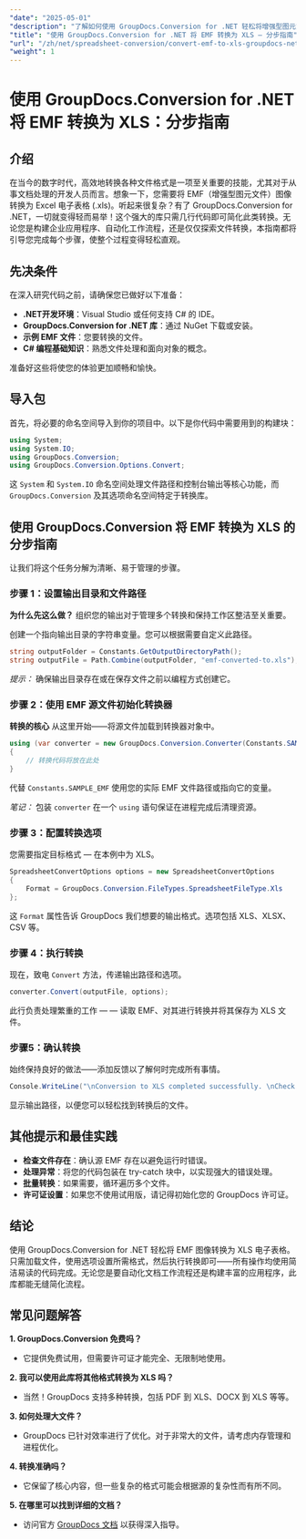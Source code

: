 ```yaml
---
"date": "2025-05-01"
"description": "了解如何使用 GroupDocs.Conversion for .NET 轻松将增强型图元文件 (EMF) 转换为 Excel (.xls) 格式。请遵循这份包含代码示例和最佳实践的综合指南。"
"title": "使用 GroupDocs.Conversion for .NET 将 EMF 转换为 XLS — 分步指南"
"url": "/zh/net/spreadsheet-conversion/convert-emf-to-xls-groupdocs-net-guide/"
"weight": 1
---
```


# 使用 GroupDocs.Conversion for .NET 将 EMF 转换为 XLS：分步指南

## 介绍

在当今的数字时代，高效地转换各种文件格式是一项至关重要的技能，尤其对于从事文档处理的开发人员而言。想象一下，您需要将 EMF（增强型图元文件）图像转换为 Excel 电子表格 (.xls)。听起来很复杂？有了 GroupDocs.Conversion for .NET，一切就变得轻而易举！这个强大的库只需几行代码即可简化此类转换。无论您是构建企业应用程序、自动化工作流程，还是仅仅探索文件转换，本指南都将引导您完成每个步骤，使整个过程变得轻松直观。

## 先决条件

在深入研究代码之前，请确保您已做好以下准备：

- **.NET开发环境**：Visual Studio 或任何支持 C# 的 IDE。
- **GroupDocs.Conversion for .NET 库**：通过 NuGet 下载或安装。
- **示例 EMF 文件**：您要转换的文件。
- **C# 编程基础知识**：熟悉文件处理和面向对象的概念。

准备好这些将使您的体验更加顺畅和愉快。

## 导入包

首先，将必要的命名空间导入到你的项目中。以下是你代码中需要用到的构建块：

```csharp
using System;
using System.IO;
using GroupDocs.Conversion;
using GroupDocs.Conversion.Options.Convert;
```

这 `System` 和 `System.IO` 命名空间处理文件路径和控制台输出等核心功能，而 `GroupDocs.Conversion` 及其选项命名空间特定于转换库。


## 使用 GroupDocs.Conversion 将 EMF 转换为 XLS 的分步指南

让我们将这个任务分解为清晰、易于管理的步骤。

### 步骤 1：设置输出目录和文件路径

**为什么先这么做？** 组织您的输出对于管理多个转换和保持工作区整洁至关重要。

创建一个指向输出目录的字符串变量。您可以根据需要自定义此路径。

```csharp
string outputFolder = Constants.GetOutputDirectoryPath();
string outputFile = Path.Combine(outputFolder, "emf-converted-to.xls");
```

*提示：* 确保输出目录存在或在保存文件之前以编程方式创建它。


### 步骤 2：使用 EMF 源文件初始化转换器

**转换的核心** 从这里开始——将源文件加载到转换器对象中。

```csharp
using (var converter = new GroupDocs.Conversion.Converter(Constants.SAMPLE_EMF))
{
    // 转换代码将放在此处
}
```

代替 `Constants.SAMPLE_EMF` 使用您的实际 EMF 文件路径或指向它的变量。

*笔记：* 包装 `converter` 在一个 `using` 语句保证在进程完成后清理资源。


### 步骤 3：配置转换选项

您需要指定目标格式 — 在本例中为 XLS。

```csharp
SpreadsheetConvertOptions options = new SpreadsheetConvertOptions
{
    Format = GroupDocs.Conversion.FileTypes.SpreadsheetFileType.Xls
};
```

这 `Format` 属性告诉 GroupDocs 我们想要的输出格式。选项包括 XLS、XLSX、CSV 等。


### 步骤 4：执行转换

现在，致电 `Convert` 方法，传递输出路径和选项。

```csharp
converter.Convert(outputFile, options);
```

此行负责处理繁重的工作 — — 读取 EMF、对其进行转换并将其保存为 XLS 文件。


### 步骤5：确认转换

始终保持良好的做法——添加反馈以了解何时完成所有事情。

```csharp
Console.WriteLine("\nConversion to XLS completed successfully. \nCheck output in {0}", outputFolder);
```

显示输出路径，以便您可以轻松找到转换后的文件。


## 其他提示和最佳实践

- **检查文件存在**：确认源 EMF 存在以避免运行时错误。
- **处理异常**：将您的代码包装在 try-catch 块中，以实现强大的错误处理。
- **批量转换**：如果需要，循环遍历多个文件。
- **许可证设置**：如果您不使用试用版，请记得初始化您的 GroupDocs 许可证。


## 结论

使用 GroupDocs.Conversion for .NET 轻松将 EMF 图像转换为 XLS 电子表格。只需加载文件，使用选项设置所需格式，然后执行转换即可——所有操作均使用简洁易读的代码完成。无论您是要自动化文档工作流程还是构建丰富的应用程序，此库都能无缝简化流程。


## 常见问题解答

**1. GroupDocs.Conversion 免费吗？**  

- 它提供免费试用，但需要许可证才能完全、无限制地使用。

**2. 我可以使用此库将其他格式转换为 XLS 吗？**  

- 当然！GroupDocs 支持多种转换，包括 PDF 到 XLS、DOCX 到 XLS 等等。

**3. 如何处理大文件？**  

- GroupDocs 已针对效率进行了优化。对于非常大的文件，请考虑内存管理和进程优化。

**4. 转换准确吗？**  

- 它保留了核心内容，但一些复杂的格式可能会根据源的复杂性而有所不同。

**5. 在哪里可以找到详细的文档？**  

- 访问官方 [GroupDocs 文档](https://docs.groupdocs.com/conversion/net/) 以获得深入指导。